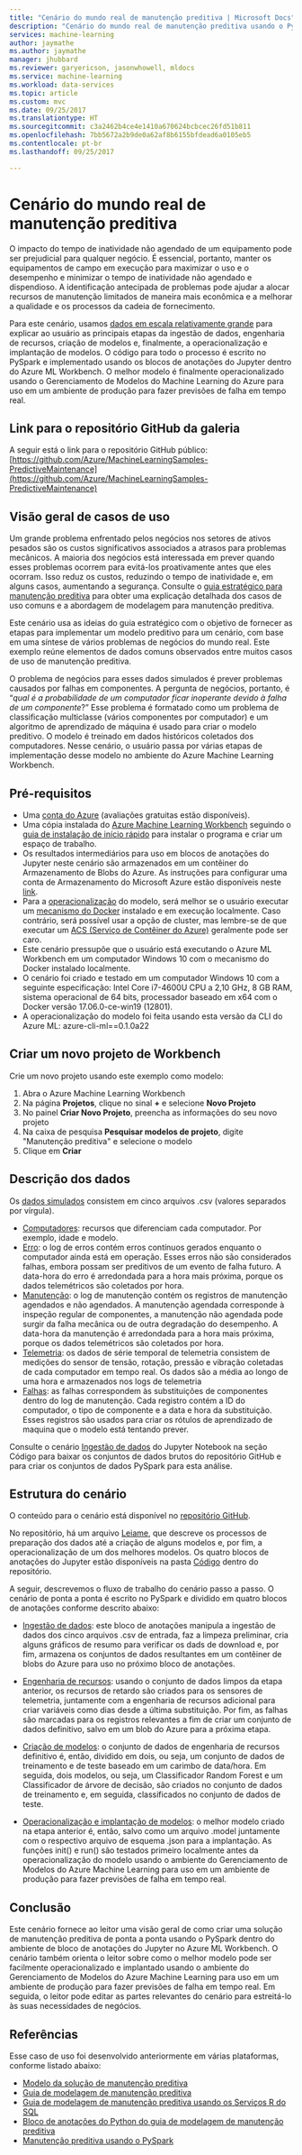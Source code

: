```yaml
--- 
title: "Cenário do mundo real de manutenção preditiva | Microsoft Docs"
description: "Cenário do mundo real de manutenção preditiva usando o PySpark"
services: machine-learning
author: jaymathe
ms.author: jaymathe
manager: jhubbard
ms.reviewer: garyericson, jasonwhowell, mldocs
ms.service: machine-learning
ms.workload: data-services
ms.topic: article
ms.custom: mvc
ms.date: 09/25/2017
ms.translationtype: HT
ms.sourcegitcommit: c3a2462b4ce4e1410a670624bcbcec26fd51b811
ms.openlocfilehash: 7bb5672a2b9de0a62af8b6155bfdead6a0105eb5
ms.contentlocale: pt-br
ms.lasthandoff: 09/25/2017

--- 
```


# <a name="predictive-maintenance-real-world-scenario"></a>Cenário do mundo real de manutenção preditiva


O impacto do tempo de inatividade não agendado de um equipamento pode ser prejudicial para qualquer negócio. É essencial, portanto, manter os equipamentos de campo em execução para maximizar o uso e o desempenho e minimizar o tempo de inatividade não agendado e dispendioso. A identificação antecipada de problemas pode ajudar a alocar recursos de manutenção limitados de maneira mais econômica e a melhorar a qualidade e os processos da cadeia de fornecimento. 

Para este cenário, usamos [dados em escala relativamente grande](https://github.com/Microsoft/SQL-Server-R-Services-Samples/tree/master/PredictiveMaintanenceModelingGuide/Data) para explicar ao usuário as principais etapas da ingestão de dados, engenharia de recursos, criação de modelos e, finalmente, a operacionalização e implantação de modelos. O código para todo o processo é escrito no PySpark e implementado usando os blocos de anotações do Jupyter dentro do Azure ML Workbench. O melhor modelo é finalmente operacionalizado usando o Gerenciamento de Modelos do Machine Learning do Azure para uso em um ambiente de produção para fazer previsões de falha em tempo real.   

## <a name="link-to-the-gallery-github-repository"></a>Link para o repositório GitHub da galeria

A seguir está o link para o repositório GitHub público: [https://github.com/Azure/MachineLearningSamples-PredictiveMaintenance](https://github.com/Azure/MachineLearningSamples-PredictiveMaintenance)


## <a name="use-case-overview"></a>Visão geral de casos de uso

Um grande problema enfrentado pelos negócios nos setores de ativos pesados são os custos significativos associados a atrasos para problemas mecânicos. A maioria dos negócios está interessada em prever quando esses problemas ocorrem para evitá-los proativamente antes que eles ocorram. Isso reduz os custos, reduzindo o tempo de inatividade e, em alguns casos, aumentando a segurança. Consulte o [guia estratégico para manutenção preditiva](https://docs.microsoft.com/en-us/azure/machine-learning/cortana-analytics-playbook-predictive-maintenance) para obter uma explicação detalhada dos casos de uso comuns e a abordagem de modelagem para manutenção preditiva.

Este cenário usa as ideias do guia estratégico com o objetivo de fornecer as etapas para implementar um modelo preditivo para um cenário, com base em uma síntese de vários problemas de negócios do mundo real. Este exemplo reúne elementos de dados comuns observados entre muitos casos de uso de manutenção preditiva.

O problema de negócios para esses dados simulados é prever problemas causados por falhas em componentes. A pergunta de negócios, portanto, é “*qual é a probabilidade de um computador ficar inoperante devido à falha de um componente*?” Esse problema é formatado como um problema de classificação multiclasse (vários componentes por computador) e um algoritmo de aprendizado de máquina é usado para criar o modelo preditivo. O modelo é treinado em dados históricos coletados dos computadores. Nesse cenário, o usuário passa por várias etapas de implementação desse modelo no ambiente do Azure Machine Learning Workbench.

## <a name="prerequisites"></a>Pré-requisitos

* Uma [conta do Azure](https://azure.microsoft.com/en-us/free/) (avaliações gratuitas estão disponíveis).
* Uma cópia instalada do [Azure Machine Learning Workbench](./overview-what-is-azure-ml.md) seguindo o [guia de instalação de início rápido](./quickstart-installation.md) para instalar o programa e criar um espaço de trabalho.
* Os resultados intermediários para uso em blocos de anotações do Jupyter neste cenário são armazenados em um contêiner do Armazenamento de Blobs do Azure. As instruções para configurar uma conta de Armazenamento do Microsoft Azure estão disponíveis neste [link](https://docs.microsoft.com/en-us/azure/storage/blobs/storage-python-how-to-use-blob-storage). 
* Para a [operacionalização](https://github.com/Azure/Machine-Learning-Operationalization) do modelo, será melhor se o usuário executar um [mecanismo do Docker](https://www.docker.com/) instalado e em execução localmente. Caso contrário, será possível usar a opção de cluster, mas lembre-se de que executar um [ACS (Serviço de Contêiner do Azure)](https://azure.microsoft.com/en-us/services/container-service/) geralmente pode ser caro.
* Este cenário pressupõe que o usuário está executando o Azure ML Workbench em um computador Windows 10 com o mecanismo do Docker instalado localmente. 
* O cenário foi criado e testado em um computador Windows 10 com a seguinte especificação: Intel Core i7-4600U CPU a 2,10 GHz, 8 GB RAM, sistema operacional de 64 bits, processador baseado em x64 com o Docker versão 17.06.0-ce-win19 (12801). 
* A operacionalização do modelo foi feita usando esta versão da CLI do Azure ML: azure-cli-ml==0.1.0a22

## <a name="create-a-new-workbench-project"></a>Criar um novo projeto de Workbench

Crie um novo projeto usando este exemplo como modelo:
1.  Abra o Azure Machine Learning Workbench
2.  Na página **Projetos**, clique no sinal **+** e selecione **Novo Projeto**
3.  No painel **Criar Novo Projeto**, preencha as informações do seu novo projeto
4.  Na caixa de pesquisa **Pesquisar modelos de projeto**, digite "Manutenção preditiva" e selecione o modelo
5.  Clique em **Criar**

## <a name="data-description"></a>Descrição dos dados

Os [dados simulados](https://github.com/Microsoft/SQL-Server-R-Services-Samples/tree/master/PredictiveMaintanenceModelingGuide/Data) consistem em cinco arquivos .csv (valores separados por vírgula). 

* [Computadores](https://pdmmodelingguide.blob.core.windows.net/pdmdata/machines.csv): recursos que diferenciam cada computador. Por exemplo, idade e modelo.
* [Erro](https://pdmmodelingguide.blob.core.windows.net/pdmdata/errors.csv): o log de erros contém erros contínuos gerados enquanto o computador ainda está em operação. Esses erros não são considerados falhas, embora possam ser preditivos de um evento de falha futuro. A data-hora do erro é arredondada para a hora mais próxima, porque os dados telemétricos são coletados por hora.
* [Manutenção](https://pdmmodelingguide.blob.core.windows.net/pdmdata/maint.csv): o log de manutenção contém os registros de manutenção agendados e não agendados. A manutenção agendada corresponde à inspeção regular de componentes, a manutenção não agendada pode surgir da falha mecânica ou de outra degradação do desempenho. A data-hora da manutenção é arredondada para a hora mais próxima, porque os dados telemétricos são coletados por hora.
* [Telemetria](https://pdmmodelingguide.blob.core.windows.net/pdmdata/telemetry.csv): os dados de série temporal de telemetria consistem de medições do sensor de tensão, rotação, pressão e vibração coletadas de cada computador em tempo real. Os dados são a média ao longo de uma hora e armazenados nos logs de telemetria
* [Falhas](https://pdmmodelingguide.blob.core.windows.net/pdmdata/failures.csv): as falhas correspondem às substituições de componentes dentro do log de manutenção. Cada registro contém a ID do computador, o tipo de componente e a data e hora da substituição. Esses registros são usados para criar os rótulos de aprendizado de maquina que o modelo está tentando prever.

Consulte o cenário [Ingestão de dados](https://github.com/Azure/MachineLearningSamples-PredictiveMaintenance/blob/master/Code/1_data_ingestion.ipynb) do Jupyter Notebook na seção Código para baixar os conjuntos de dados brutos do repositório GitHub e para criar os conjuntos de dados PySpark para esta análise.

## <a name="scenario-structure"></a>Estrutura do cenário
O conteúdo para o cenário está disponível no [repositório GitHub](https://github.com/Azure/MachineLearningSamples-PredictiveMaintenance). 

No repositório, há um arquivo [Leiame](https://github.com/Azure/MachineLearningSamples-PredictiveMaintenance/blob/master/README.md), que descreve os processos de preparação dos dados até a criação de alguns modelos e, por fim, a operacionalização de um dos melhores modelos. Os quatro blocos de anotações do Jupyter estão disponíveis na pasta [Código](https://github.com/Azure/MachineLearningSamples-PredictiveMaintenance/tree/master/Code) dentro do repositório.   

A seguir, descrevemos o fluxo de trabalho do cenário passo a passo. O cenário de ponta a ponta é escrito no PySpark e dividido em quatro blocos de anotações conforme descrito abaixo:

* [Ingestão de dados](https://github.com/Azure/MachineLearningSamples-PredictiveMaintenance/blob/master/Code/1_data_ingestion.ipynb): este bloco de anotações manipula a ingestão de dados dos cinco arquivos .csv de entrada, faz a limpeza preliminar, cria alguns gráficos de resumo para verificar os dads de download e, por fim, armazena os conjuntos de dados resultantes em um contêiner de blobs do Azure para uso no próximo bloco de anotações.

* [Engenharia de recursos](https://github.com/Azure/MachineLearningSamples-PredictiveMaintenance/blob/master/Code/2_feature_engineering.ipynb): usando o conjunto de dados limpos da etapa anterior, os recursos de retardo são criados para os sensores de telemetria, juntamente com a engenharia de recursos adicional para criar variáveis como dias desde a última substituição. Por fim, as falhas são marcadas para os registros relevantes a fim de criar um conjunto de dados definitivo, salvo em um blob do Azure para a próxima etapa. 

* [Criação de modelos](https://github.com/Azure/MachineLearningSamples-PredictiveMaintenance/blob/master/Code/3_model_building.ipynb): o conjunto de dados de engenharia de recursos definitivo é, então, dividido em dois, ou seja, um conjunto de dados de treinamento e de teste baseado em um carimbo de data/hora. Em seguida, dois modelos, ou seja, um Classificador Random Forest e um Classificador de árvore de decisão, são criados no conjunto de dados de treinamento e, em seguida, classificados no conjunto de dados de teste. 

* [Operacionalização e implantação de modelos](https://github.com/Azure/MachineLearningSamples-PredictiveMaintenance/blob/master/Code/4_operationalization.ipynb): o melhor modelo criado na etapa anterior é, então, salvo como um arquivo .model juntamente com o respectivo arquivo de esquema .json para a implantação. As funções init() e run() são testados primeiro localmente antes da operacionalização do modelo usando o ambiente do Gerenciamento de Modelos do Azure Machine Learning para uso em um ambiente de produção para fazer previsões de falha em tempo real.  

## <a name="conclusion"></a>Conclusão

Este cenário fornece ao leitor uma visão geral de como criar uma solução de manutenção preditiva de ponta a ponta usando o PySpark dentro do ambiente de bloco de anotações do Jupyter no Azure ML Workbench. O cenário também orienta o leitor sobre como o melhor modelo pode ser facilmente operacionalizado e implantado usando o ambiente do Gerenciamento de Modelos do Azure Machine Learning para uso em um ambiente de produção para fazer previsões de falha em tempo real. Em seguida, o leitor pode editar as partes relevantes do cenário para estreitá-lo às suas necessidades de negócios.  

## <a name="references"></a>Referências

Esse caso de uso foi desenvolvido anteriormente em várias plataformas, conforme listado abaixo:

* [Modelo da solução de manutenção preditiva](https://docs.microsoft.com/en-us/azure/machine-learning/cortana-analytics-playbook-predictive-maintenance)
* [Guia de modelagem de manutenção preditiva](https://gallery.cortanaintelligence.com/Collection/Predictive-Maintenance-Modelling-Guide-1)
* [Guia de modelagem de manutenção preditiva usando os Serviços R do SQL](https://gallery.cortanaintelligence.com/Tutorial/Predictive-Maintenance-Modeling-Guide-using-SQL-R-Services-1)
* [Bloco de anotações do Python do guia de modelagem de manutenção preditiva](https://gallery.cortanaintelligence.com/Notebook/Predictive-Maintenance-Modelling-Guide-Python-Notebook-1)
* [Manutenção preditiva usando o PySpark](https://gallery.cortanaintelligence.com/Tutorial/Predictive-Maintenance-using-PySpark)



